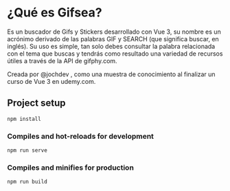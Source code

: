 
# ¿Qué es Gifsea?

Es un buscador de Gifs y Stickers desarrollado con Vue 3, su nombre es un acrónimo derivado de las palabras GIF y SEARCH (que significa buscar, en inglés). Su uso es simple, tan solo debes consultar la palabra relacionada con el tema que buscas y tendrás como resultado una variedad de recursos útiles a través de la API de gifphy.com.

Creada por @jochdev , como una muestra de conocimiento al finalizar un curso de Vue 3 en udemy.com.
## Project setup
```
npm install
```

### Compiles and hot-reloads for development
```
npm run serve
```

### Compiles and minifies for production
```
npm run build
```
